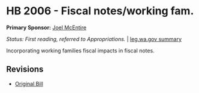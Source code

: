 # HB 2006 - Fiscal notes/working fam.
**Primary Sponsor:** [Joel McEntire](/person/leg/joel.mcentire.md)

*Status: First reading, referred to Appropriations.* | [leg.wa.gov summary](https://app.leg.wa.gov/billsummary?BillNumber=2006&Year=2021)

Incorporating working families fiscal impacts in fiscal notes.

## Revisions
* [Original Bill](1/)